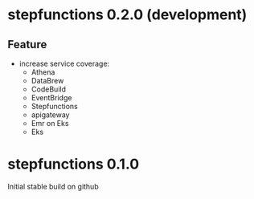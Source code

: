 # stepfunctions 0.2.0 (development)

## Feature
* increase service coverage:
  * Athena
  * DataBrew
  * CodeBuild
  * EventBridge
  * Stepfunctions
  * apigateway
  * Emr on Eks
  * Eks
  
# stepfunctions 0.1.0

Initial stable build on github
